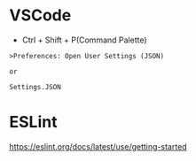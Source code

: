 # VSCode

- Ctrl + Shift + P(Command Palette)

```
>Preferences: Open User Settings (JSON)

or

Settings.JSON

```

# ESLint

https://eslint.org/docs/latest/use/getting-started
